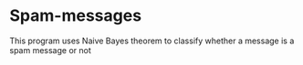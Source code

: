 # Spam-messages
This program uses Naive Bayes theorem to classify whether a message is a spam message or not
